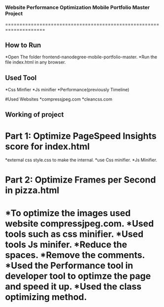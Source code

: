 ### Website Performance Optimization Mobile Portfolio Master Project
====================================================================
## How to Run
*Open The folder frontend-nanodegree-mobile-portfolio-master.
*Run the file index.html in any browser.

## Used Tool
*Css Minfier
*Js minifier
*Performance(previously Timeline)

#Used Websites
*compressjpeg.com
*cleancss.com

## Working of  project

# Part 1: Optimize PageSpeed Insights score for index.html

*external css style.css to make the internal.
*use Css minifier.
*Js Minifier.

# Part 2: Optimize Frames per Second in pizza.html

*To optimize the images used website compressjpeg.com.
*Used tools such as css minifier.
*Used tools Js minifer.
*Reduce the spaces.
*Remove the comments.
*Used the Performance tool in developer tool to optimze the page and speed it up.
*Used the class optimizing method.
=================================================================================